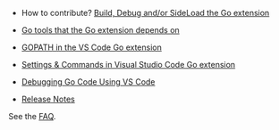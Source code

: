 -   How to contribute?
    [Build, Debug and/or SideLoad the Go extension](Building,-Debugging-and-Sideloading-the-extension-in-Visual-Studio-Code.md)

-   [Go tools that the Go extension depends on](Go-tools-that-the-Go-extension-depends-on.md)
-   [GOPATH in the VS Code Go extension](GOPATH-in-the-VS-Code-Go-extension.md)
-   [Settings & Commands in Visual Studio Code Go extension](Settings-for-Visual-Studio-Code-Go-extension.md)
-   [Debugging Go Code Using VS Code](Debugging-Go-code-using-VS-Code.md)
-   [Release Notes](https://github.com/Microsoft/vscode-go/blob/master/CHANGELOG.md)

See the [FAQ](Go-with-VS-Code-FAQ-and-Troubleshooting.md).
